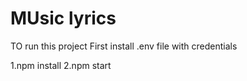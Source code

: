 # MUsic lyrics

TO run this project
First install .env file with credentials

1.npm install
2.npm start

